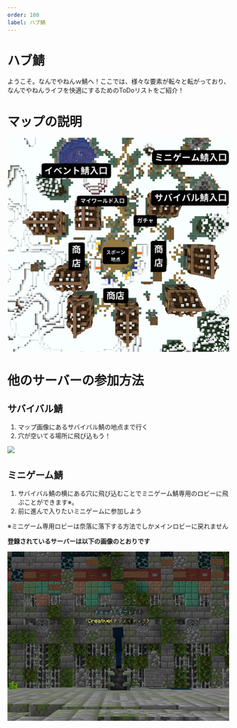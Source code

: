 ```yaml
---
order: 100
label: ハブ鯖
---
```


# ハブ鯖
ようこそ。なんでやねんｗ鯖へ！ここでは、様々な要素が転々と転がっており、なんでやねんライフを快適にするためのToDoリストをご紹介！
# マップの説明
<img src="/image/lobby-map1.png" width="500">

# 他のサーバーの参加方法
## サバイバル鯖
1. マップ画像にあるサバイバル鯖の地点まで行く
2. 穴が空いてる場所に飛び込もう！

<img src="/image/join-lobby1.gif" width="1000">

## ミニゲーム鯖
1. サバイバル鯖の横にある穴に飛び込むことでミニゲーム鯖専用のロビーに飛ぶことができます※。
2. 前に進んで入りたいミニゲームに参加しよう

※ミニゲーム専用ロビーは奈落に落下する方法でしかメインロビーに戻れません

**登録されているサーバーは以下の画像のとおりです**

<img src="/image/lobby2.png" width="500">


